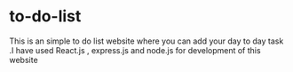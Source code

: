  # to-do-list
This is an simple to do list website where you can add your day to day task .I  have used  React.js , express.js and node.js for development of this website
